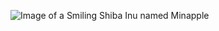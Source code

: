 ![Image of a Smiling Shiba Inu named Minapple](https://img.benesse-cms.jp/pet-dog/item/image/normal/9eeaa6d9-2613-4bff-9eb8-1f9bf204d10e.jpg)
